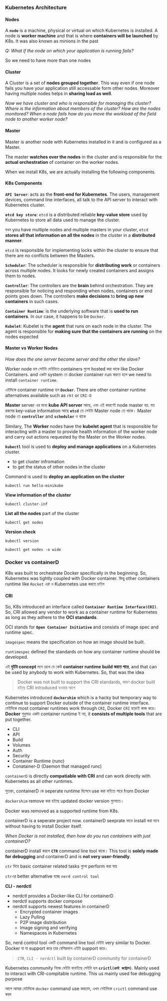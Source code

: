 
### Kubernetes Architecture

#### Nodes

A **`node`** is a machine, physical or virtual on which Kubernetes is installed. A node is **worker machine** and that is where **containers will be launched** by K8s. It was also known as minions in the past

_Q: What if the node on which your application is running fails?_

So we need to have more than one nodes


#### Cluster 

A Cluster is a set of **nodes grouped together**. This way even if one node fails you have your application still accessable form other nodes. Moreover having multiple nodes helps in **sharing load as well**. 

_Now we have cluster and who is responsible for managing ths cluster? Where is the information about members of the cluster? How are the nodes monitored? When a node fails how do you move the workload of the field node to another worker node?_ 

#### Master

Master is another node with Kubernetes installed in it and is configured as a Master.

The master **watches over the nodes** in the cluster and is responsible for the **actual orchestration** of container on the worker nodes.


When we install K8s, we are actually installing the following components.

#### K8s Components

**`API Server`**: acts as the **front-end for Kubernetes**. The users, management devices, command line interfaces, all talk to the API server to interact with Kubernetes cluster.

**`etcd key store`**: `etcd` is a distributed reliable **key-value store** used by Kubernetes to store all data used to manage the cluster.

যখন you have multiple nodes and multiple masters in your cluster, `etcd` **stores all that information on all the nodes** in the cluster in  a **distributed manner**.

`etcd` is responsible for implementing locks within the cluster to ensure that there are no conflicts between the Masters.


**`Scheduler`**: The scheduler is responsible for **distributing work** or containers across multiple nodes. It looks for newly created containers and assigns them to nodes.

**`Controller`**: The controllers are the **brain** behind orchestration. They are responsible for noticing and responding when nodes, containers or end points goes down. The controllers **make decisions** to **bring up new containers** in such cases. 

**`Container Runtime`**: is the underlying software that is **used to run containers**. In our case, it happens to be `Docker`. 

**`Kubelet`**: Kubelet is the **agent** that runs on each node in the cluster. The agent is responsible for **making sure that the containers are running** on the nodes expected



#### Master vs Worker Nodes

_How does the one server become server and the other the slave?_

Worker node হল সেইটা যেইটাতে containers গুলো hosted করা থাকে like Docker Containers. and একটা system তে docker container run করতে হলে we need to install `container runtime`.

এইদিকে container runtime হল **`Docker`**. There are other container runtime alternatives available such as `rkt` or `CRI-O`

**Master** server এর মধ্যে **kube API server** আছে, এবং এই কারণেই node master হয়. যত রকমের key-value information আছে **`etcd`** তে সেইটা Master node তে থাকে। Master node তে **`controller`** and **`scheduler`** ও থাকে 

Similary, The **Worker** nodes have the **kubelet agent** that is responsible for interacting with a master to provide health information of the worker node and carry out actions requested by the Master on the Worker nodes.

**`kubectl`** tool is used to **deploy and manage applications** on a Kubernetes cluster.
- to get cluster infromation
- to get the status of other nodes in the cluster


Command is used to **deploy an application on the cluster**
```shell
kubectl run hello-minikube
``` 

**View information of the cluster**

```shell
kubectl cluster-inf
```

**List all the nodes** part of the cluster

```shell
kubectl get nodes
```

**Version check** 

```shell
kubectl version
```

```shell
kubectl get nodes -o wide
```

### Docker vs containerD

K8s was built to orchestrate Docker specifically in the beginning. So, Kubernetes was tightly coupled with Docker container. কিন্তু other containers runtime like `Rocket` এরা ও Kubernetes use করতে চাইল 

#### CRI

So, K8s introduced an interface called **`Container Runtime Interface(CRI)`**. So, CRI allowed any vendor to work as a container runtime for Kubernetes as long as they adhere to the **OCI standards**.

OCI stands for **`Open Container Initiative`** and consists of image spec and runtime spec.

`imagespec` means the specification on how an image should be built.

`runtimespec` defined the standards on how any container runtime should be developed.

এই **দুইটা concept** মনে রেখে যে কেউ **container runtime build করতে পারে**, and that can be used by anybody to work with Kubernetes. So, that was the idea

> Docker was not built to support the CRI standards, কারণ docker built হইছে CRI introduced হওয়ার আগে 

Kubernetes introduced **`dockershim`** which is a hacky but temporary way to continue to support Docker outside of the container runtime interface. যেইদিকে most container runtimes work through `CRI`, Docker `CRI` ছাড়াই কাজ করে। **Docker** শুধুমাত্র একটা container runtime ই নয়, it **consists of multiple tools** that are put together.  

- CLI
- API
- Build
- Volumes
- Auth
- Security
- Container Runtime (runc)
- Conatainer-D (Daemon that managed runc)

`containerD` is directly **compatiable with CRI** and can work directly with Kubernetes as all other runtimes.

সুতরাং, containerD কে seperate runtime হিসেবে use করা যাইতে পারে from Docker

`dockershim` remove করা হইছে updated docker version গুলোতে। 

Docker was removed as a supported runtime from K8s.

containerD is a seperate project now. containerD seeprate ভাবে install করা যাবে without having to install Docker itself. 

_When Docker is not installed, then how do you run containers with just containerD?_

containerD install করলে **`CTR`** command line tool থাকে। This tool is **solely made for debugging** and containerD and is **not very user-friendly**. 

`ctr` দিয়ে basic container related tasks গুলো perform করা যায় 

`ctr`এর better alternative হচ্ছে `nerd control tool`

**CLI - nerdctl**

- nerdctl provides a Docker-like CLI for containerD 
- nerdctl supports docker compose
- nerdctl supports newest features in containerD
    - Encrypted container images
    - Lazy Pulling
    - P2P image distribution
    - Image signing and verifying 
    - Namespaces in Kubernetes

So, nerd control tool একটি command line tool যেইটা very similar to Docker. Docker যা যা support করে তার বেশিরভাগ এইটা support করে।  

> `CTR`, `CLI - nerdctl` built by containerD community for containerD

Kubernetes community নিজে যেইটা বানাইছে সেইটা হল **`crictl(ক্রাই কন্ট্রোল)`**. Mainly used to interact with CRI-compitable runtime. This us mainly used foe debugging purpose

আগে আমরা যেইদিকে `docker` command use করতাম, এখন সেইদিকে `crictl` command use করব 